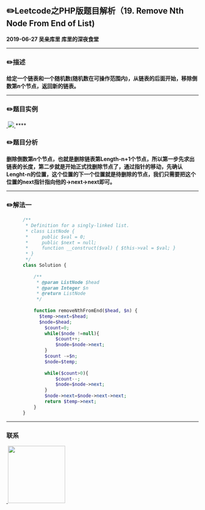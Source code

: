 ## :pencil2:Leetcode之PHP版题目解析（19. Remove Nth Node From End of List)
**2019-06-27 吴亲库里 库里的深夜食堂**
****
### :pencil2:描述
 **给定一个链表和一个随机数(随机数在可操作范围内)，从链表的后面开始，移除倒数第n个节点，返回新的链表。**
****
### :pencil2:题目实例
<a href="https://github.com/wuqinqiang/">
​    <img src="https://github.com/wuqinqiang/Lettcode-php/blob/master/images/19.png">
</a> 
****

### :pencil2:题目分析
**删除倒数第n个节点，也就是删除链表第Length-n+1个节点，所以第一步先求出链表的长度，第二步就是开始正式找删除节点了，通过指针的移动，先确认Lenght-n的位置，这个位置的下一个位置就是待删除的节点，我们只需要把这个位置的next指针指向他的->next->next即可。**

****
### :pencil2:解法一
```php
      /**
       * Definition for a singly-linked list.
       * class ListNode {
       *     public $val = 0;
       *     public $next = null;
       *     function __construct($val) { $this->val = $val; }
       * }
       */
      class Solution {
      
          /**
           * @param ListNode $head
           * @param Integer $n
           * @return ListNode
           */
         
          function removeNthFromEnd($head, $n) {
            $temp->next=$head;
            $node=$head;
              $count=0;
              while($node !=null){
                  $count++;
                  $node=$node->next;
              }
              $count -=$n;
              $node=$temp;
              
              while($count>0){
                  $count--;
                  $node=$node->next;
              }
              $node->next=$node->next->next;
              return $temp->next;
          }
      }
```

****

### 联系

<a href="https://github.com/wuqinqiang/">
​    <img src="https://github.com/wuqinqiang/Lettcode-php/blob/master/qrcode_for_gh_c194f9d4cdb1_430.jpg" width="150px" height="150px">
</a> 
   
    
    
    

